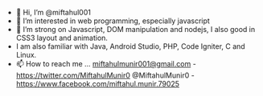 - 👋 Hi, I’m @miftahul001
- 👀 I’m interested in web programming, especially javascript
- 🌱 I’m strong on Javascript, DOM manipulation and nodejs, I also good in CSS3 layout and animation.
- I am also familiar with Java, Android Studio, PHP, Code Igniter, C and Linux.
- 📫 How to reach me ... miftahulmunir001@gmail.com - https://twitter.com/MiftahulMunir0 @MiftahulMunir0 - https://www.facebook.com/miftahul.munir.79025

<!---
miftahul001/miftahul001 is a ✨ special ✨ repository because its `README.md` (this file) appears on your GitHub profile.
You can click the Preview link to take a look at your changes.
--->
